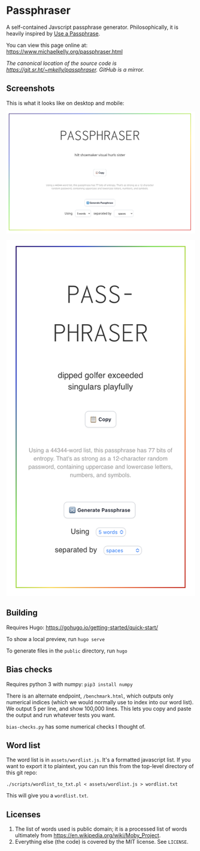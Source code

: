 # Passphraser

A self-contained Javscript passphrase generator. Philosophically, it is heavily
inspired by [Use a Passphrase](https://www.useapassphrase.com/).

You can view this page online at:
<https://www.michaelkelly.org/passphraser.html>

*The canonical location of the source code is
<https://git.sr.ht/~mkelly/passphraser>. GitHub is a mirror.*

## Screenshots

This is what it looks like on desktop and mobile:

![Passphraser desktop](./screenshots/desktop.png)

![Passphraser mobile](./screenshots/mobile.jpg)


## Building

Requires Hugo: https://gohugo.io/getting-started/quick-start/

To show a local preview, run `hugo serve`

To generate files in the `public` directory, run `hugo`

## Bias checks

Requires python 3 with numpy: `pip3 install numpy`

There is an alternate endpoint, `/benchmark.html`, which outputs only numerical
indices (which we would normally use to index into our word list). We output 5
per line, and show 100,000 lines. This lets you copy and paste the output and
run whatever tests you want.

`bias-checks.py` has some numerical checks I thought of.

## Word list

The word list is in `assets/wordlist.js`. It's a formatted javascript list. If
you want to export it to plaintext, you can run this from the top-level
directory of this git repo:

```
./scripts/wordlist_to_txt.pl < assets/wordlist.js > wordlist.txt
```

This will give you a `wordlist.txt`.

## Licenses

1. The list of words used is public domain; it is a processed list of words
   ultimately from <https://en.wikipedia.org/wiki/Moby_Project>.
2. Everything else (the code) is covered by the MIT license. See `LICENSE`.
